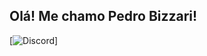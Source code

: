 ## Olá! Me chamo Pedro Bizzari!

[![Discord](https://img.shields.io/badge/Discord-%235865F2.svg?style=for-the-badge&logo=discord&logoColor=white)]


